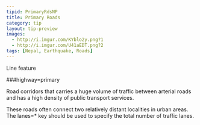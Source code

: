 ```yaml
---
tipid: PrimaryRdsNP
title: Primary Roads
category: tip
layout: tip-preview
images:
  - http://i.imgur.com/KYblo2y.png?1
  - http://i.imgur.com/U41aEDT.png?2
tags: [Nepal, Earthquake, Roads]
---
```

Line feature

###highway=primary

Road corridors that carries a huge volume of traffic between arterial roads and has a high density of public transport services.

These roads often connect two relatively distant localities in urban areas. The lanes=* key should be used to specify the total number of traffic lanes.
